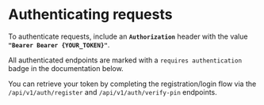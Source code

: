 # Authenticating requests

To authenticate requests, include an **`Authorization`** header with the value **`"Bearer Bearer {YOUR_TOKEN}"`**.

All authenticated endpoints are marked with a `requires authentication` badge in the documentation below.

You can retrieve your token by completing the registration/login flow via the `/api/v1/auth/register` and `/api/v1/auth/verify-pin` endpoints.
